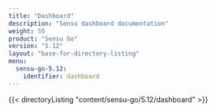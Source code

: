 ```yaml
---
title: "Dashboard"
description: "Sensu dashboard documentation"
weight: 50
product: "Sensu Go"
version: "5.12"
layout: "base-for-directory-listing"
menu:
  sensu-go-5.12:
    identifier: dashboard
---
```


{{< directoryListing "content/sensu-go/5.12/dashboard" >}}
